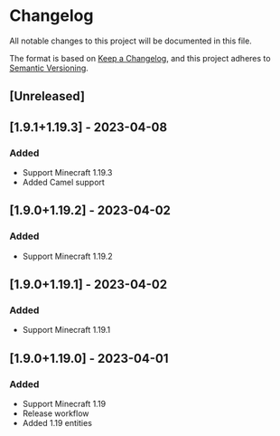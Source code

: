 # Changelog

All notable changes to this project will be documented in this file.

The format is based on [Keep a Changelog](https://keepachangelog.com/en/1.0.0/),
and this project adheres to [Semantic Versioning](https://semver.org/spec/v2.0.0.html).

## [Unreleased]

## [1.9.1+1.19.3] - 2023-04-08

### Added

- Support Minecraft 1.19.3
- Added Camel support

## [1.9.0+1.19.2] - 2023-04-02

### Added

- Support Minecraft 1.19.2

## [1.9.0+1.19.1] - 2023-04-02

### Added

- Support Minecraft 1.19.1

## [1.9.0+1.19.0] - 2023-04-01

### Added

- Support Minecraft 1.19
- Release workflow
- Added 1.19 entities
